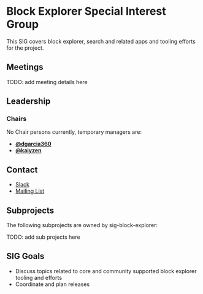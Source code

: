 # Block Explorer Special Interest Group

This SIG covers block explorer, search and related apps and tooling efforts for the project.

## Meetings

TODO: add meeting details here

## Leadership

### Chairs
No Chair persons currently, temporary managers are:

* **[@dgarcia360](https://github.com/dgarcia360)**
* **[@kaiyzen](https://github.com/kaiyzen)**


## Contact

* [Slack](https://nem2.slack.com/messages/sig-block-explore)
* [Mailing List](https://groups.google.com/forum/#!forum/nemtech-block-explore)

## Subprojects

The following subprojects are owned by sig-block-explorer:

TODO: add sub projects here

## SIG Goals

* Discuss topics related to core and community supported block explorer tooling and efforts
* Coordinate and plan releases
